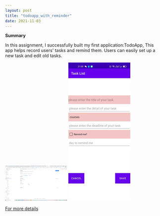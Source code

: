 ```yaml
---
layout: post
title: "todoapp_with_reminder"
date: 2021-11-03
---
```



**Summary**

In this assignment, I successfully built my first application:TodoApp, This app helps record users' tasks and remind them.
Users can easily set up a new task and edit old tasks.

<img src="https://raw.githubusercontent.com/ColeFang/NeuCS5520_projects/ph-pages/images/google.png" alt="drawing" width="200"/>
<img src="https://raw.githubusercontent.com/ColeFang/NeuCS5520_projects/ph-pages/images/todoapp.jpg" alt="drawing" width="200"/>


[For more details](https://github.com/ColeFang/cs5520projects/tree/main/TodoApp)

